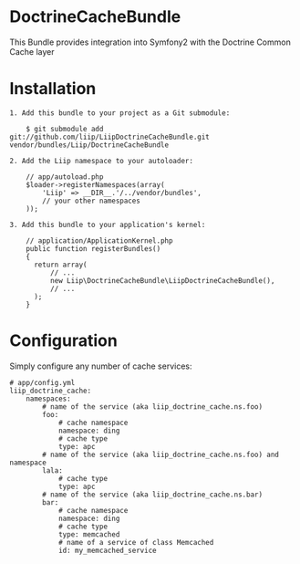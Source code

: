DoctrineCacheBundle
===================

This Bundle provides integration into Symfony2 with the Doctrine Common Cache layer

Installation
============

    1. Add this bundle to your project as a Git submodule:

        $ git submodule add git://github.com/liip/LiipDoctrineCacheBundle.git vendor/bundles/Liip/DoctrineCacheBundle

    2. Add the Liip namespace to your autoloader:

        // app/autoload.php
        $loader->registerNamespaces(array(
            'Liip' => __DIR__.'/../vendor/bundles',
            // your other namespaces
        ));

    3. Add this bundle to your application's kernel:

        // application/ApplicationKernel.php
        public function registerBundles()
        {
          return array(
              // ...
              new Liip\DoctrineCacheBundle\LiipDoctrineCacheBundle(),
              // ...
          );
        }

Configuration
=============

Simply configure any number of cache services:

    # app/config.yml
    liip_doctrine_cache:
        namespaces:
            # name of the service (aka liip_doctrine_cache.ns.foo)
            foo:
                # cache namespace
                namespace: ding
                # cache type
                type: apc
            # name of the service (aka liip_doctrine_cache.ns.foo) and namespace
            lala:
                # cache type
                type: apc
            # name of the service (aka liip_doctrine_cache.ns.bar)
            bar:
                # cache namespace
                namespace: ding
                # cache type
                type: memcached
                # name of a service of class Memcached
                id: my_memcached_service
